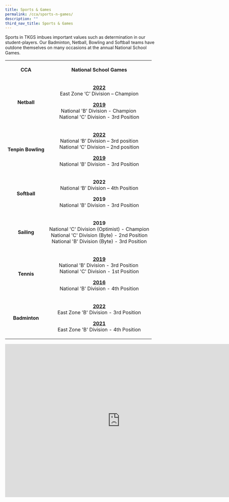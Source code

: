 ```yaml
---
title: Sports & Games
permalink: /cca/sports-n-games/
description: ""
third_nav_title: Sports & Games
---
```

<p>Sports in TKGS imbues important values such as determination in our student-players. Our Badminton, Netball, Bowling and Softball teams have outdone themselves on many occasions at the annual National School Games.</p>
<table>
<tbody>
<tr>
<th style="text-align: center;">
<p>CCA</p>
</th>
<th style="text-align: center;">
<p>National School Games</p>
</th>
</tr>
<tr>
<td style="text-align: center;">
<p><strong>Netball</strong></p>
</td>
<td style="text-align: center;">
<p><u><strong>2022<br /></strong></u>East Zone &lsquo;C&rsquo; Division &ndash; Champion</p>
<p><u><strong>2019<br /></strong></u>National 'B' Division - Champion&nbsp;<br />National 'C' Division - 3rd Position</p>
</td>
</tr>
<tr>
<td style="text-align: center;">
<p><strong>Tenpin Bowling</strong></p>
</td>
<td style="text-align: center;">
<p><strong><u>2022<br /></u></strong>National &lsquo;B&rsquo; Division &ndash; 3rd position<br />National &lsquo;C&rsquo; Division &ndash; 2nd position</p>
<p><strong><u>2019<br /></u></strong>National 'B' Division - 3rd Position</p>
</td>
</tr>
<tr>
<td style="text-align: center;">
<p><strong>Softball</strong></p>
</td>
<td style="text-align: center;">
<p><strong>2022<br /></strong>National &lsquo;B&rsquo; Division &ndash; 4th Position</p>
<p><strong>2019<br /></strong>National 'B' Division - 3rd Position</p>
</td>
</tr>
<tr>
<td style="text-align: center;">
<p><strong>Sailing</strong></p>
</td>
<td style="text-align: center;">
<p><strong>2019<br /></strong>National 'C' Division (Optimist) - Champion<br />National 'C' Division (Byte) - 2nd Position<br />National 'B' Division (Byte) - 3rd Position</p>
</td>
</tr>
<tr>
<td style="text-align: center;">
<p><strong>Tennis</strong></p>
</td>
<td style="text-align: center;">
<p><strong><u>2019<br /></u></strong>National 'B' Division - 3rd Position&nbsp;<br />National 'C' Division - 1st Position</p>
<p><strong><u>2016<br /></u></strong>National 'B' Division - 4th Position</p>
</td>
</tr>
<tr>
<td style="text-align: center;">
<p><strong>Badminton</strong></p>
</td>
<td style="text-align: center;">
<p><strong><u>2022<br /></u></strong>East Zone 'B' Division - 3rd Position</p>
<p><u></u><strong><u>2021<br /></u></strong>East Zone 'B' Division - 4th Position</p>
</td>
</tr>
</tbody>
</table>
<iframe src="https://docs.google.com/presentation/d/e/2PACX-1vTb641Zccr6iV0wyEuKUGHDHjM_OE2EXXsgijADECNAzrbqQWpk8Ts48FleEDPuqKfrC1q_9o6hah9T/embed?start=false&loop=false&delayms=10000" frameborder="0" width="750" height="500" allowfullscreen="true"></iframe>
